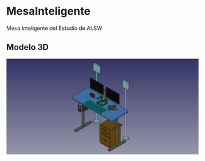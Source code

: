# MesaInteligente
Mesa Inteligente del Estudio de ALSW

## Modelo 3D
![MesaInteligente](Modelo3D/MesaInteligente.jpeg)
